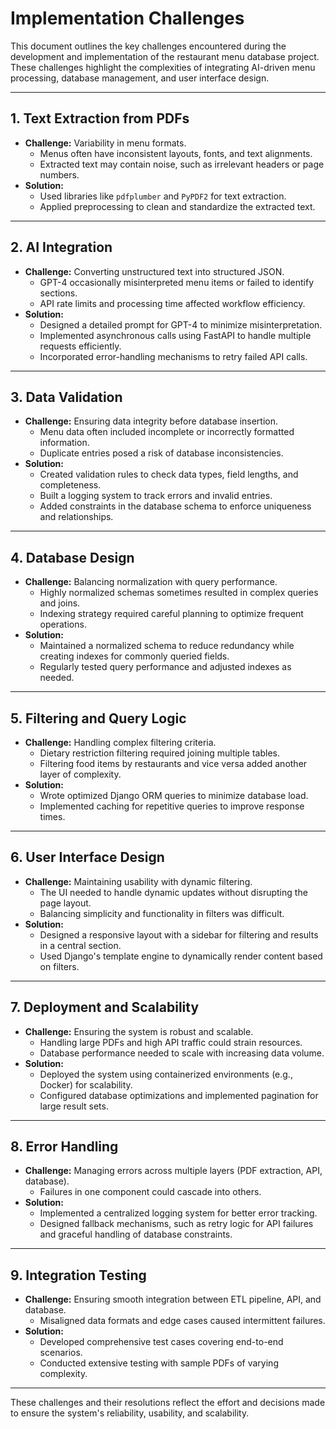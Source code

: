 # **Implementation Challenges**

This document outlines the key challenges encountered during the development and implementation of the restaurant menu database project. These challenges highlight the complexities of integrating AI-driven menu processing, database management, and user interface design.

---

## **1. Text Extraction from PDFs**
- **Challenge:** Variability in menu formats.
  - Menus often have inconsistent layouts, fonts, and text alignments.
  - Extracted text may contain noise, such as irrelevant headers or page numbers.
- **Solution:**
  - Used libraries like `pdfplumber` and `PyPDF2` for text extraction.
  - Applied preprocessing to clean and standardize the extracted text.

---

## **2. AI Integration**
- **Challenge:** Converting unstructured text into structured JSON.
  - GPT-4 occasionally misinterpreted menu items or failed to identify sections.
  - API rate limits and processing time affected workflow efficiency.
- **Solution:**
  - Designed a detailed prompt for GPT-4 to minimize misinterpretation.
  - Implemented asynchronous calls using FastAPI to handle multiple requests efficiently.
  - Incorporated error-handling mechanisms to retry failed API calls.

---

## **3. Data Validation**
- **Challenge:** Ensuring data integrity before database insertion.
  - Menu data often included incomplete or incorrectly formatted information.
  - Duplicate entries posed a risk of database inconsistencies.
- **Solution:**
  - Created validation rules to check data types, field lengths, and completeness.
  - Built a logging system to track errors and invalid entries.
  - Added constraints in the database schema to enforce uniqueness and relationships.

---

## **4. Database Design**
- **Challenge:** Balancing normalization with query performance.
  - Highly normalized schemas sometimes resulted in complex queries and joins.
  - Indexing strategy required careful planning to optimize frequent operations.
- **Solution:**
  - Maintained a normalized schema to reduce redundancy while creating indexes for commonly queried fields.
  - Regularly tested query performance and adjusted indexes as needed.

---

## **5. Filtering and Query Logic**
- **Challenge:** Handling complex filtering criteria.
  - Dietary restriction filtering required joining multiple tables.
  - Filtering food items by restaurants and vice versa added another layer of complexity.
- **Solution:**
  - Wrote optimized Django ORM queries to minimize database load.
  - Implemented caching for repetitive queries to improve response times.

---

## **6. User Interface Design**
- **Challenge:** Maintaining usability with dynamic filtering.
  - The UI needed to handle dynamic updates without disrupting the page layout.
  - Balancing simplicity and functionality in filters was difficult.
- **Solution:**
  - Designed a responsive layout with a sidebar for filtering and results in a central section.
  - Used Django's template engine to dynamically render content based on filters.

---

## **7. Deployment and Scalability**
- **Challenge:** Ensuring the system is robust and scalable.
  - Handling large PDFs and high API traffic could strain resources.
  - Database performance needed to scale with increasing data volume.
- **Solution:**
  - Deployed the system using containerized environments (e.g., Docker) for scalability.
  - Configured database optimizations and implemented pagination for large result sets.

---

## **8. Error Handling**
- **Challenge:** Managing errors across multiple layers (PDF extraction, API, database).
  - Failures in one component could cascade into others.
- **Solution:**
  - Implemented a centralized logging system for better error tracking.
  - Designed fallback mechanisms, such as retry logic for API failures and graceful handling of database constraints.

---

## **9. Integration Testing**
- **Challenge:** Ensuring smooth integration between ETL pipeline, API, and database.
  - Misaligned data formats and edge cases caused intermittent failures.
- **Solution:**
  - Developed comprehensive test cases covering end-to-end scenarios.
  - Conducted extensive testing with sample PDFs of varying complexity.

---

These challenges and their resolutions reflect the effort and decisions made to ensure the system's reliability, usability, and scalability.
